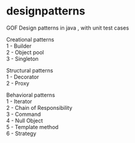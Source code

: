 # designpatterns

GOF Design patterns in java , with unit test cases


Creational patterns <br/>
1 - Builder <br/>
2 - Object pool <br/>
3 - Singleton <br/>


Structural patterns <br/>
1 - Decorator <br/>
2 - Proxy <br/>

Behavioral patterns <br/>
1 - Iterator <br/> 
2 - Chain of Responsibility <br/>
3 - Command <br/>
4 - Null Object <br/>
5 - Template method <br/>
6 - Strategy <br/>